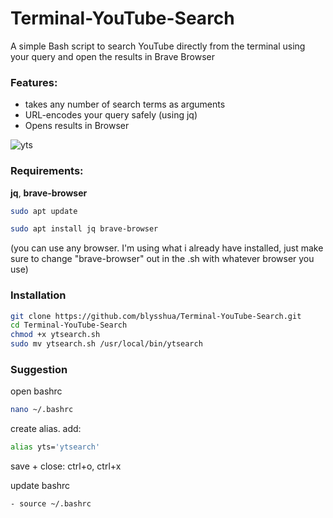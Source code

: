 # Terminal-YouTube-Search

A simple Bash script to search YouTube directly from the terminal using your query and open the results in Brave Browser

### Features:
- takes any number of search terms as arguments
- URL-encodes your query safely (using jq)
- Opens results in Browser


![yts](https://github.com/user-attachments/assets/a512c2fc-1dfa-4b9c-bb34-8803a50df34f)


### Requirements:
**jq**, **brave-browser**

```bash
sudo apt update
```
```bash
sudo apt install jq brave-browser

```
(you can use any browser. I'm using what i already have installed, just make sure to change "brave-browser" out in the .sh with whatever browser you use)


### Installation
```bash
git clone https://github.com/blysshua/Terminal-YouTube-Search.git
cd Terminal-YouTube-Search
chmod +x ytsearch.sh
sudo mv ytsearch.sh /usr/local/bin/ytsearch
```
### Suggestion 
open bashrc
```bash
nano ~/.bashrc
```
create alias. add:
```bash
alias yts='ytsearch'
```
save + close: ctrl+o, ctrl+x

update bashrc
```bash
- source ~/.bashrc
